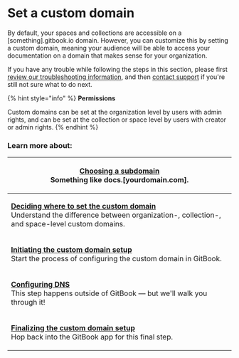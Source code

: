 # Set a custom domain

By default, your spaces and collections are accessible on a \[something].gitbook.io domain. However, you can customize this by setting a custom domain, meaning your audience will be able to access your documentation on a domain that makes sense for your organization.

If you have any trouble while following the steps in this section, please first [review our troubleshooting information](troubleshooting.md), and then [contact support](../../troubleshooting/support.md) if you're still not sure what to do next.

{% hint style="info" %}
**Permissions**

Custom domains can be set at the organization level by users with admin rights, and can be set at the collection or space level by users with creator or admin rights.
{% endhint %}

### Learn more about:

| <p><strong></strong><a href="choose.md"><strong>Choosing a subdomain</strong></a><strong></strong><br><strong></strong>Something like docs.[yourdomain.com].</p>                                                                              |
| --------------------------------------------------------------------------------------------------------------------------------------------------------------------------------------------------------------------------------------------- |
| <p><strong></strong><a href="location.md"><strong>Deciding where to set the custom domain</strong></a><strong></strong><br><strong></strong>Understand the difference between organization-, collection-, and space-level custom domains.</p> |
| <p><strong></strong><a href="initiate/"><strong>Initiating the custom domain setup</strong></a><strong></strong><br><strong></strong>Start the process of configuring the custom domain in GitBook.</p>                                       |
| <p><strong></strong><a href="configure-dns.md"><strong>Configuring DNS</strong></a><strong></strong><br><strong></strong>This step happens outside of GitBook — but we'll walk you through it!</p>                                            |
| <p><strong></strong><a href="finalize.md"><strong>Finalizing the custom domain setup</strong></a><strong></strong><br><strong></strong>Hop back into the GitBook app for this final step.</p>                                                 |
